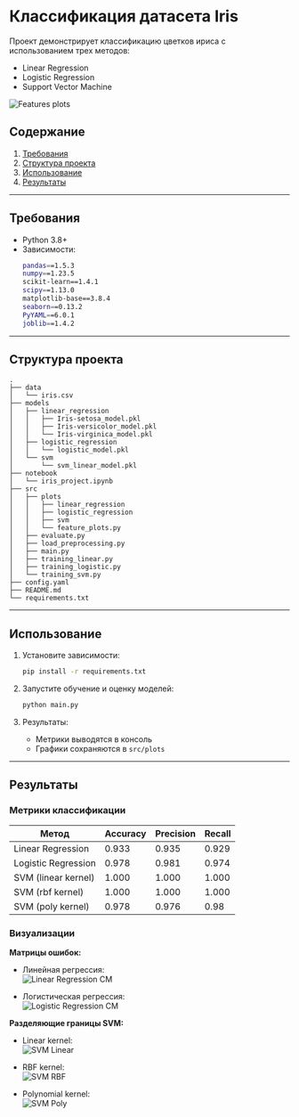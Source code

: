 # Классификация датасета Iris

Проект демонстрирует классификацию цветков ириса с использованием трех методов:
- Linear Regression
- Logistic Regression
- Support Vector Machine 

![Features plots](src/plots/iris_features_plot.png)

## Содержание
1. [Требования](#требования)
2. [Структура проекта](#структура-проекта)
3. [Использование](#использование)
4. [Результаты](#результаты)

---

## Требования
- Python 3.8+
- Зависимости:
  ```bash
  pandas==1.5.3
  numpy==1.23.5
  scikit-learn==1.4.1
  scipy==1.13.0
  matplotlib-base==3.8.4
  seaborn==0.13.2
  PyYAML==6.0.1             
  joblib==1.4.2             
  ```

---

## Структура проекта
```
.
├── data                              
│   └── iris.csv
├── models                            
│   ├── linear_regression
│   │   ├── Iris-setosa_model.pkl
│   │   ├── Iris-versicolor_model.pkl
│   │   └── Iris-virginica_model.pkl
│   ├── logistic_regression
│   │   └── logistic_model.pkl
│   └── svm
│       └── svm_linear_model.pkl
├── notebook
│   └── iris_project.ipynb           
├── src
│   ├── plots                         
│   │   ├── linear_regression
│   │   ├── logistic_regression
│   │   ├── svm
│   │   └── feature_plots.py
│   ├── evaluate.py                   
│   ├── load_preprocessing.py         
│   ├── main.py                       
│   ├── training_linear.py            
│   ├── training_logistic.py          
│   └── training_svm.py               
├── config.yaml
├── README.md
└── requirements.txt             
```

---

## Использование

1. Установите зависимости:
   ```bash
   pip install -r requirements.txt
   ```

2. Запустите обучение и оценку моделей:
   ```bash
   python main.py
   ```

3. Результаты:
   - Метрики выводятся в консоль
   - Графики сохраняются в `src/plots`

---

## Результаты

### Метрики классификации
| Метод                | Accuracy | Precision | Recall |
|----------------------|----------|-----------|--------|
| Linear Regression    | 0.933    | 0.935     | 0.929  |
| Logistic Regression  | 0.978    | 0.981     | 0.974  |
| SVM (linear kernel)  | 1.000    | 1.000     | 1.000  |
| SVM (rbf kernel)     | 1.000    | 1.000     | 1.000  |
| SVM (poly kernel)    | 0.978    | 0.976     | 0.98   |

### Визуализации
**Матрицы ошибок:**
- Линейная регрессия:  
  ![Linear Regression CM](src/plots/linear_regression/linear_regression_confusion_matrix.png)

- Логистическая регрессия:  
  ![Logistic Regression CM](src/plots/logistic_regression/logistic_regression_confusion_matrix.png)

**Разделяющие границы SVM:**
- Linear kernel:  
  ![SVM Linear](src/plots/svm/svm_linear_decision_boundary.png)

- RBF kernel:  
  ![SVM RBF](src/plots/svm/svm_rbf_decision_boundary.png)

- Polynomial kernel:  
  ![SVM Poly](src/plots/svm/svm_poly_decision_boundary.png)
